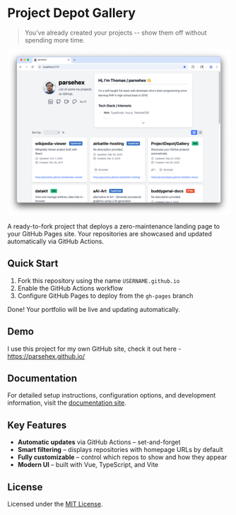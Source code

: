 # Project Depot Gallery

> You've already created your projects -- show them off without spending more time.

![Project Depot Gallery preview](/pd_gallery-preview.png)

A ready-to-fork project that deploys a zero-maintenance landing page to your GitHub Pages site. Your repositories are showcased and updated automatically via GitHub Actions.

## Quick Start

1. Fork this repository using the name `USERNAME.github.io`
2. Enable the GitHub Actions workflow
3. Configure GitHub Pages to deploy from the `gh-pages` branch

Done! Your portfolio will be live and updating automatically.

## Demo

I use this project for my own GitHub site, check it out here - <https://parsehex.github.io/>

## Documentation

For detailed setup instructions, configuration options, and development information, visit the [documentation site](https://projectdepot.github.io/Gallery-docs/).

## Key Features

- **Automatic updates** via GitHub Actions – set-and-forget
- **Smart filtering** – displays repositories with homepage URLs by default
- **Fully customizable** – control which repos to show and how they appear
- **Modern UI** – built with Vue, TypeScript, and Vite

## License

Licensed under the [MIT License](LICENSE).
